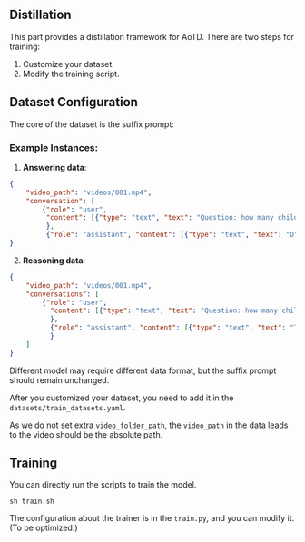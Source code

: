 ## Distillation
This part provides a distillation framework for AoTD. There are two steps for training:

1. Customize your dataset.
2. Modify the training script.

## Dataset Configuration
The core of the dataset is the suffix prompt:

### Example Instances:

1. **Answering data**:
```json
{
    "video_path": "videos/001.mp4", 
    "conversation": [
        {"role": "user", 
         "content": [{"type": "text", "text": "Question: how many children are in the video\nOptions:\n(A) one\n(B) three\n(C) seven\n(D) two\n(E) five\nAnswer with the option's letter from the given choices directly and only give the best option."}, {"type": "video"}]
         }, 
         {"role": "assistant", "content": [{"type": "text", "text": "D"}]}]
}
```

2. **Reasoning data**:
```json
{
    "video_path": "videos/001.mp4",
    "conversations": [
        {"role": "user", 
          "content": [{"type": "text", "text": "Question: how many children are in the video\nOptions:\n(A) one\n(B) three\n(C) seven\n(D) two\n(E) five\nExplain the rationale to answer the question."}, {"type": "video"}]
          }, 
          {"role": "assistant", "content": [{"type": "text", "text": "To solve this question, we have to find the maximum number of children appearing in the video at the same time ..."}]
          }
    ]
}
```

Different model may require different data format, but the suffix prompt should remain unchanged.

After you customized your dataset, you need to add it in the `datasets/train_datasets.yaml`.

As we do not set extra `video_folder_path`, the `video_path` in the data leads to the video should be the absolute path.

## Training
You can directly run the scripts to train the model.
```
sh train.sh
```

The configuration about the trainer is in the `train.py`, and you can modify it. (To be optimized.)